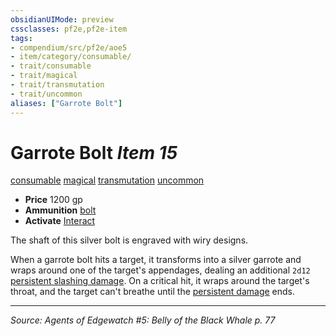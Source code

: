 ```yaml
---
obsidianUIMode: preview
cssclasses: pf2e,pf2e-item
tags:
- compendium/src/pf2e/aoe5
- item/category/consumable/
- trait/consumable
- trait/magical
- trait/transmutation
- trait/uncommon
aliases: ["Garrote Bolt"]
---
```

# Garrote Bolt *Item 15*  
[consumable](rules/traits/consumable.md "Consumable Item Trait")  [magical](rules/traits/magical.md "Magical Item Trait")  [transmutation](rules/traits/transmutation.md "Transmutation School Trait")  [uncommon](rules/traits/uncommon.md "Uncommon Rarity Trait")  

- **Price** 1200 gp
- **Ammunition** [bolt](compendium/equipment/items/bolt.md)
- **Activate** [Interact](rules/actions/interact.md)

The shaft of this silver bolt is engraved with wiry designs.

When a garrote bolt hits a target, it transforms into a silver garrote and wraps around one of the target's appendages, dealing an additional `2d12` [persistent slashing damage](rules/conditions.md#Persistent%20Damage). On a critical hit, it wraps around the target's throat, and the target can't breathe until the [persistent damage](rules/conditions.md#Persistent%20Damage) ends.


---
*Source: Agents of Edgewatch #5: Belly of the Black Whale p. 77*